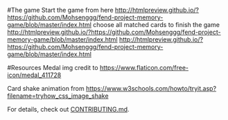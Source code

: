#The game 
Start the game from here http://htmlpreview.github.io/?https://github.com/Mohsenggg/fend-project-memory-game/blob/master/index.html
choose all matched cards to finish the game
http://htmlpreview.github.io/?https://github.com/Mohsenggg/fend-project-memory-game/blob/master/index.html
http://htmlpreview.github.io/?https://github.com/Mohsenggg/fend-project-memory-game/blob/master/index.html

#Resources
Medal img credit to https://www.flaticon.com/free-icon/medal_411728

Card shake animation from  https://www.w3schools.com/howto/tryit.asp?filename=tryhow_css_image_shake



For details, check out [CONTRIBUTING.md](CONTRIBUTING.md).
